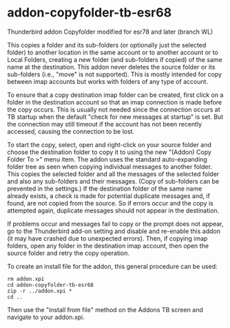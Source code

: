 # addon-copyfolder-tb-esr68
Thunderbird addon Copyfolder modified for esr78 and later (branch WL)

This copies a folder and its sub-folders (or optionally just the selected folder) to another location in the same account or to another account or to Local Folders, creating a new folder (and sub-folders if copied) of the same name at the destination. This addon never deletes the source folder or its sub-folders (i.e., "move" is not supported). This is mostly intended for copy between imap accounts but works with folders of any type of account.

To ensure that a copy destination imap folder can be created, first click on a folder in the destination account so that an imap connection is made before the copy occurs. This is usually not needed since the connection occurs at TB startup when the default "check for new messages at startup" is set. But the connection may still timeout if the account has not been recently accessed, causing the connection to be lost.

To start the copy, select, open and right-click on your source folder and choose the destination folder to copy it to using the new "(Addon) Copy Folder To >" menu item.  The addon uses the standard auto-expanding folder tree as seen when copying individual messages to another folder. This copies the selected folder and all the messages of the selected folder and also any sub-folders and their messages. (Copy of sub-folders can be prevented in the settings.) If the destination folder of the same name already exists, a check is made for potential duplicate messages and, if found, are not copied from the source. So if errors occur and the copy is attempted again, duplicate messages should not appear in the destination.

If problems occur and messages fail to copy or the prompt does not appear, go to the Thunderbird add-on setting and disable and re-enable this addon (it may have crashed due to unexpected errors). Then, if copying imap folders, open any folder in the destination imap account, then open the source folder and retry the copy operation.

To create an install file for the addon, this general procedure can be used:
```
rm addon.xpi
cd addon-copyfolder-tb-esr68
zip -r ../addon.xpi *
cd ..
```
Then use the "install from file" method on the Addons TB screen and navigate to your addon.xpi.
